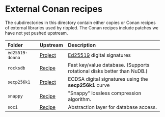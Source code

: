 # External Conan recipes

The subdirectories in this directory contain either copies or Conan recipes
of external libraries used by rippled.
The Conan recipes include patches we have not yet pushed upstream.

| Folder          | Upstream                                     | Description |
|:----------------|:---------------------------------------------|:------------|
| `ed25519-donna` | [Project](https://github.com/floodyberry/ed25519-donna) | [Ed25519](http://ed25519.cr.yp.to/) digital signatures |
| `rocksdb`       | [Recipe](https://github.com/conan-io/conan-center-index/tree/master/recipes/rocksdb) | Fast key/value database. (Supports rotational disks better than NuDB.) |
| `secp256k1`     | [Project](https://github.com/bitcoin-core/secp256k1)    | ECDSA digital signatures using the **secp256k1** curve |
| `snappy`        | [Recipe](https://github.com/conan-io/conan-center-index/tree/master/recipes/snappy)  | "Snappy" lossless compression algorithm. |
| `soci`          | [Recipe](https://github.com/conan-io/conan-center-index/tree/master/recipes/soci)    | Abstraction layer for database access. |
